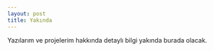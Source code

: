```yaml
---
layout: post
title: Yakında
---
```


Yazılarım ve projelerim hakkında detaylı bilgi yakında burada olacak.
